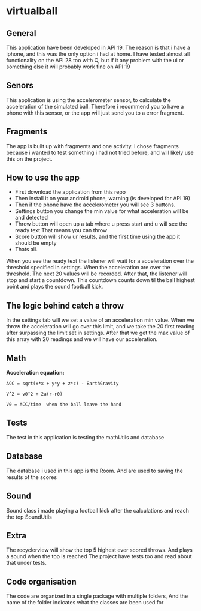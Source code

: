 # **virtualball**

## General
This application have been developed in API 19.
The reason is that i have a iphone, and this was the only option i had at home.
I have tested almost all functionality on the API 28 too with Q, but if it any
problem with the ui or something else it will probably work fine on API 19

## Senors
This application is using the accelerometer sensor, to calculate the acceleration
of the simulated ball. Therefore i recommend you to have a phone with this sensor,
or the app will just send you to a error fragment.

## Fragments
The app is built up with fragments and one activity. I chose fragments because i 
wanted to test something i had not tried before, and will likely use this on the 
project.

## How to use the app
- First download the application from this repo
- Then install it on your android phone, warning (is developed for API 19)
- Then if the phone have the accelerometer you will see 3 buttons.
- Settings button you change the min value for what acceleration will be and detected
- Throw button will open up a tab where u press start and u will see the ready text
  That means you can throw
- Score button will show ur results, and the first time using the app it should be empty
- Thats all.

When you see the ready text the listener will wait for a acceleration over the threshold 
specified in settings. When the acceleration are over the threshold. The next 20 values will be 
recorded. After that, the listener will stop and start a countdown. This countdown counts down 
til the ball highest point and plays the sound football kick.

## The logic behind catch a throw
In the settings tab will we set a value of an acceleration min value. When we throw
the acceleration will go over this limit, and we take the 20 first reading after surpassing 
the limit set in settings. After that we get the max value of this array with 20 readings and 
we will have our acceleration.

## Math 
**Acceleration equation:**
```
ACC = sqrt(x*x + y*y + z*z) - EarthGravity

V^2 = v0^2 + 2a(r-r0)

V0 = ACC/time  when the ball leave the hand
```

## Tests
The test in this application is testing the mathUtils and database

## Database
The database i used in this app is the Room. And are used to saving the 
results of the scores

## Sound
Sound class i made playing a football kick after the calculations and reach the top
SoundUtils

## Extra
The recyclerview will show the top 5 highest ever scored throws.
And plays a sound when the top is reached
The project have tests too and read about that under tests.

## Code organisation
The code are organized in a single package with multiple folders, 
And the name of the folder indicates what the classes are been used for


